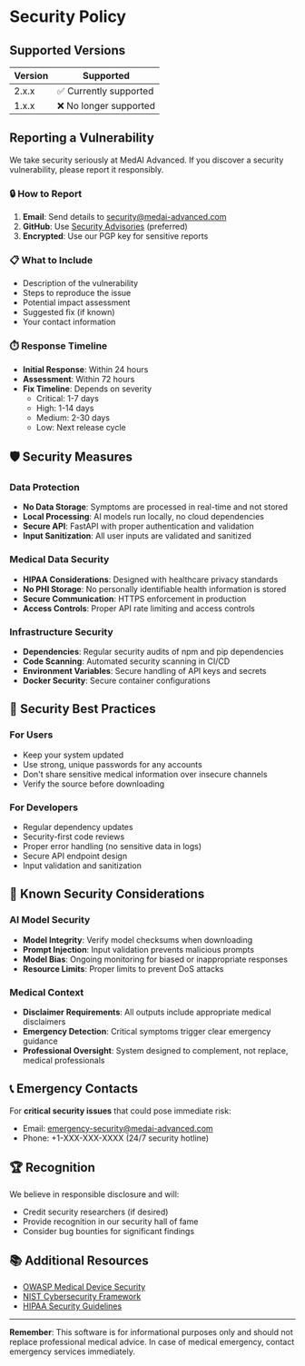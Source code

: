 # Security Policy

## Supported Versions

| Version | Supported          |
| ------- | ------------------ |
| 2.x.x   | ✅ Currently supported |
| 1.x.x   | ❌ No longer supported |

## Reporting a Vulnerability

We take security seriously at MedAI Advanced. If you discover a security vulnerability, please report it responsibly.

### 🔒 How to Report

1. **Email**: Send details to security@medai-advanced.com
2. **GitHub**: Use [Security Advisories](https://github.com/yourusername/medai-advanced/security/advisories) (preferred)
3. **Encrypted**: Use our PGP key for sensitive reports

### 📋 What to Include

- Description of the vulnerability
- Steps to reproduce the issue
- Potential impact assessment
- Suggested fix (if known)
- Your contact information

### ⏱️ Response Timeline

- **Initial Response**: Within 24 hours
- **Assessment**: Within 72 hours
- **Fix Timeline**: Depends on severity
  - Critical: 1-7 days
  - High: 1-14 days
  - Medium: 2-30 days
  - Low: Next release cycle

## 🛡️ Security Measures

### Data Protection
- **No Data Storage**: Symptoms are processed in real-time and not stored
- **Local Processing**: AI models run locally, no cloud dependencies
- **Secure API**: FastAPI with proper authentication and validation
- **Input Sanitization**: All user inputs are validated and sanitized

### Medical Data Security
- **HIPAA Considerations**: Designed with healthcare privacy standards
- **No PHI Storage**: No personally identifiable health information is stored
- **Secure Communication**: HTTPS enforcement in production
- **Access Controls**: Proper API rate limiting and access controls

### Infrastructure Security
- **Dependencies**: Regular security audits of npm and pip dependencies
- **Code Scanning**: Automated security scanning in CI/CD
- **Environment Variables**: Secure handling of API keys and secrets
- **Docker Security**: Secure container configurations

## 🔧 Security Best Practices

### For Users
- Keep your system updated
- Use strong, unique passwords for any accounts
- Don't share sensitive medical information over insecure channels
- Verify the source before downloading

### For Developers
- Regular dependency updates
- Security-first code reviews
- Proper error handling (no sensitive data in logs)
- Secure API endpoint design
- Input validation and sanitization

## 🚨 Known Security Considerations

### AI Model Security
- **Model Integrity**: Verify model checksums when downloading
- **Prompt Injection**: Input validation prevents malicious prompts
- **Model Bias**: Ongoing monitoring for biased or inappropriate responses
- **Resource Limits**: Proper limits to prevent DoS attacks

### Medical Context
- **Disclaimer Requirements**: All outputs include appropriate medical disclaimers
- **Emergency Detection**: Critical symptoms trigger clear emergency guidance
- **Professional Oversight**: System designed to complement, not replace, medical professionals

## 📞 Emergency Contacts

For **critical security issues** that could pose immediate risk:
- Email: emergency-security@medai-advanced.com
- Phone: +1-XXX-XXX-XXXX (24/7 security hotline)

## 🏆 Recognition

We believe in responsible disclosure and will:
- Credit security researchers (if desired)
- Provide recognition in our security hall of fame
- Consider bug bounties for significant findings

## 📚 Additional Resources

- [OWASP Medical Device Security](https://owasp.org/www-project-medical-device-security/)
- [NIST Cybersecurity Framework](https://www.nist.gov/cyberframework)
- [HIPAA Security Guidelines](https://www.hhs.gov/hipaa/for-professionals/security/)

---

**Remember**: This software is for informational purposes only and should not replace professional medical advice. In case of medical emergency, contact emergency services immediately.
